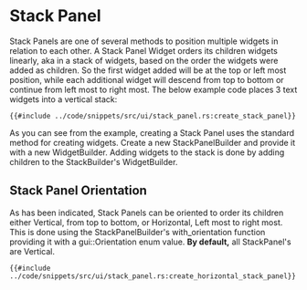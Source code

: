# Stack Panel

Stack Panels are one of several methods to position multiple widgets in relation to each other. A Stack Panel Widget 
orders its children widgets linearly, aka in a stack of widgets, based on the order the widgets were added as children. 
So the first widget added will be at the top or left most position, while each additional widget will descend from top to 
bottom or continue from left most to right most. The below example code places 3 text widgets into a vertical stack:

```rust,no_run
{{#include ../code/snippets/src/ui/stack_panel.rs:create_stack_panel}}
```

As you can see from the example, creating a Stack Panel uses the standard method for creating widgets. Create a new 
StackPanelBuilder and provide it with a new WidgetBuilder. Adding widgets to the stack is done by adding children to 
the StackBuilder's WidgetBuilder.

## Stack Panel Orientation

As has been indicated, Stack Panels can be oriented to order its children either Vertical, from top to bottom, or 
Horizontal, Left most to right most. This is done using the StackPanelBuilder's with_orientation function providing it 
with a gui::Orientation enum value. **By default,** all StackPanel's are Vertical.

```rust,no_run
{{#include ../code/snippets/src/ui/stack_panel.rs:create_horizontal_stack_panel}}
```
